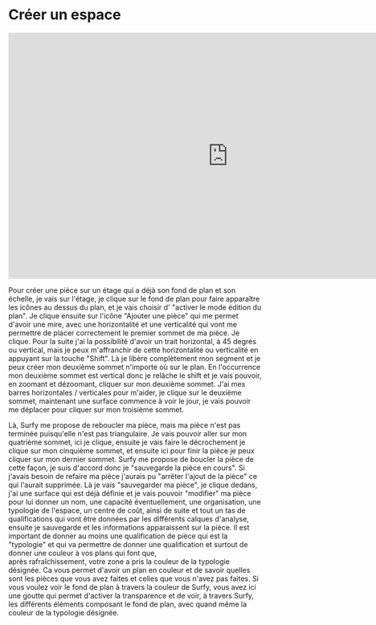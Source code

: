 # Créer un espace
<iframe width="873" height="491" src="https://www.youtube.com/embed/9A0XQaxj6hA" title="Création de pièce dans Surfy" frameborder="0" allow="accelerometer; autoplay; clipboard-write; encrypted-media; gyroscope; picture-in-picture; web-share" allowfullscreen></iframe>

Pour créer une pièce sur un étage qui a déjà son fond de plan et son échelle, je vais sur l'étage, je clique sur le fond de plan pour faire apparaître les icônes au dessus du plan, et je vais choisir d' "activer le mode édition du plan". Je clique ensuite sur l'icône "Ajouter une pièce" qui me permet d'avoir une mire, avec une horizontalité et une verticalité qui vont me permettre de placer correctement le premier sommet de ma pièce. Je clique. Pour la suite j'ai la possibilité d'avoir un trait horizontal, à 45 degrés ou vertical, mais je peux m'affranchir de cette horizontalité ou verticalité en appuyant sur la touche "Shift". Là je libère complètement mon segment et je peux créer mon deuxième sommet n'importe où sur le plan. En l'occurrence mon deuxième sommet est vertical donc je relâche le shift et je vais pouvoir, en zoomant et dézoomant, cliquer sur mon deuxième sommet. J'ai mes barres horizontales / verticales pour m'aider, je clique sur le deuxième sommet, maintenant une surface commence à voir le jour, je vais pouvoir me déplacer pour cliquer sur mon troisième sommet.

Là, Surfy me propose de reboucler ma pièce, mais ma pièce n'est pas terminée puisqu'elle n'est pas triangulaire. Je vais pouvoir aller sur mon quatrième sommet, ici je clique, ensuite je vais faire le décrochement je clique sur mon cinquième sommet, et ensuite ici pour finir la pièce je peux cliquer sur mon dernier sommet. Surfy me propose de boucler la pièce de cette façon, je suis d'accord donc je "sauvegarde la pièce en cours". Si j'avais besoin de refaire ma pièce j'aurais pu "arrêter l'ajout de la pièce" ce qui l'aurait supprimée. Là je vais "sauvegarder ma pièce", je clique dedans, j'ai une surface qui est déjà définie et je vais pouvoir "modifier" ma pièce pour lui donner un nom, une capacité éventuellement, une organisation, une typologie de l'espace, un centre de coût, ainsi de suite et tout un tas de qualifications qui vont être données par les différents calques d'analyse, ensuite je sauvegarde et les informations apparaissent sur la pièce. Il est important de donner au moins une qualification de pièce qui est la "typologie" et qui va permettre 
de donner une qualification et surtout de donner une couleur à vos plans qui font que,  
après rafraîchissement, votre zone a pris la couleur de la typologie désignée. Ca vous permet d'avoir un plan en couleur et de savoir quelles sont les pièces que vous avez faites et celles que vous n'avez pas faites. Si vous voulez voir le fond de plan à travers la couleur de Surfy, vous avez ici une goutte qui permet d'activer la transparence et de voir, à travers Surfy, les différents éléments composant le fond de plan, avec quand même la couleur de la typologie désignée.